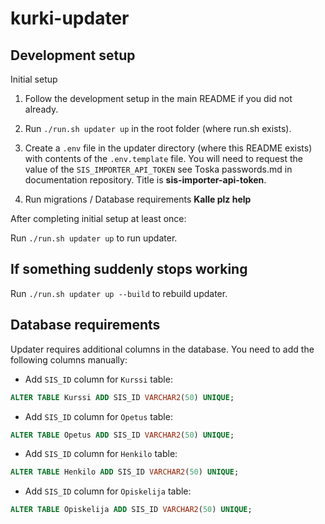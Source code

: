 # kurki-updater

## Development setup

Initial setup

1. Follow the development setup in the main README if you did not already.

2. Run `./run.sh updater up` in the root folder (where run.sh exists).

3. Create a `.env` file in the updater directory (where this README exists) with contents of the `.env.template` file. You will need to request the value of the `SIS_IMPORTER_API_TOKEN` see Toska passwords.md in documentation repository. Title is **sis-importer-api-token**.

4. Run migrations / Database requirements **Kalle plz help**

After completing initial setup at least once:

Run `./run.sh updater up` to run updater.

## If something suddenly stops working ##

Run `./run.sh updater up --build` to rebuild updater.

## Database requirements

Updater requires additional columns in the database. You need to add the following columns manually:

- Add `SIS_ID` column for `Kurssi` table:

```sql
ALTER TABLE Kurssi ADD SIS_ID VARCHAR2(50) UNIQUE;
```

- Add `SIS_ID` column for `Opetus` table:

```sql
ALTER TABLE Opetus ADD SIS_ID VARCHAR2(50) UNIQUE;
```

- Add `SIS_ID` column for `Henkilo` table:

```sql
ALTER TABLE Henkilo ADD SIS_ID VARCHAR2(50) UNIQUE;
```

- Add `SIS_ID` column for `Opiskelija` table:

```sql
ALTER TABLE Opiskelija ADD SIS_ID VARCHAR2(50) UNIQUE;
```
